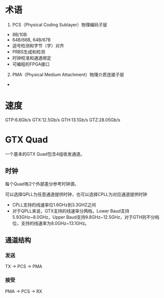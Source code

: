 # 术语
1. PCS（Physical Coding Sublayer）物理编码子层
* 8B/10B
* 64B/66B, 64B/67B
* 逗号检测和字节（字）对齐
* PRBS生成和检测
* 时钟校准和通道绑定
* 可编程的FPGA接口

2. PMA（Physical Medium Attachment）物理介质连接子层
* 

# 速度
GTP:6.6Gb/s
GTX:12.5Gb/s
GTH:13.1Gb/s
GTZ:28.05Gb/s

# GTX Quad
一个基本的GTX Quad包含4组收发通道。

## 时钟
每个Quad有2个外部差分参考时钟源。

可以选择QPLL为任意通道提供时钟，也可以选择CPLL为对应通道提供时钟
* CPLL支持的线速率位1.6GHz到3.3GHZ之间
* 对于QPLL来说，GTX支持的线速率分两档，Lower Baud支持5.93GHz~8.0GHz，Upper Baud支持9.8GHz~12.5GHz，对于GTH则不分档位，支持的线速率为8.0GHz~13.1GHz。

## 通道结构
### 发送
TX -> PCS -> PMA

### 接受
PMA -> PCS -> RX